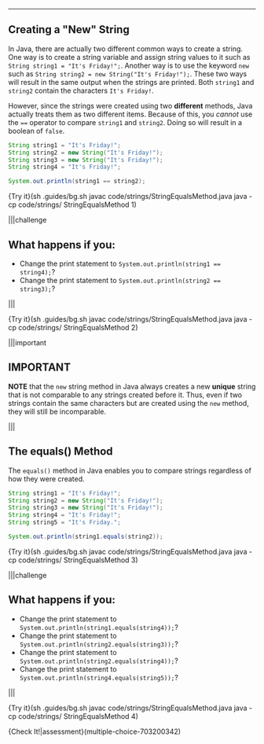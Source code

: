 ----------

## Creating a "New" String

In Java, there are actually two different common ways to create a string. One way is to create a string variable and assign string values to it such as `String string1 = "It's Friday!";`. Another way is to use the keyword `new` such as `String string2 = new String("It's Friday!");`. These two ways will result in the same output when the strings are printed. Both `string1` and `string2` contain the characters `It's Friday!`.

However, since the strings were created using two **different** methods, Java actually treats them as two different items. Because of this, you *cannot* use the `==` operator to compare `string1` and `string2`. Doing so will result in a boolean of `false`.

```java
String string1 = "It's Friday!"; 
String string2 = new String("It's Friday!");
String string3 = new String("It's Friday!");
String string4 = "It's Friday!";

System.out.println(string1 == string2);
```

{Try it}(sh .guides/bg.sh javac code/strings/StringEqualsMethod.java java -cp code/strings/ StringEqualsMethod 1)

|||challenge
## What happens if you:
* Change the print statement to `System.out.println(string1 == string4);`?
* Change the print statement to `System.out.println(string2 == string3);`?

|||

{Try it}(sh .guides/bg.sh javac code/strings/StringEqualsMethod.java java -cp code/strings/ StringEqualsMethod 2)

|||important
## IMPORTANT
**NOTE** that the `new` string method in Java always creates a new **unique** string that is not comparable to any strings created before it. Thus, even if two strings contain the same characters but are created using the `new` method, they will still be incomparable.

|||

## The equals() Method

The `equals()` method in Java enables you to compare strings regardless of how they were created.

```java
String string1 = "It's Friday!"; 
String string2 = new String("It's Friday!");
String string3 = new String("It's Friday!");
String string4 = "It's Friday!";
String string5 = "It's Friday.";

System.out.println(string1.equals(string2));
```

{Try it}(sh .guides/bg.sh javac code/strings/StringEqualsMethod.java java -cp code/strings/ StringEqualsMethod 3)

|||challenge
## What happens if you:
* Change the print statement to `System.out.println(string1.equals(string4));`?
* Change the print statement to `System.out.println(string2.equals(string3));`?
* Change the print statement to `System.out.println(string2.equals(string4));`?
* Change the print statement to `System.out.println(string4.equals(string5));`?

|||

{Try it}(sh .guides/bg.sh javac code/strings/StringEqualsMethod.java java -cp code/strings/ StringEqualsMethod 4)

{Check It!|assessment}(multiple-choice-703200342)
